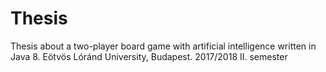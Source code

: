 # Thesis
Thesis about a two-player board game with artificial intelligence written in Java 8.
Eötvös Lóránd University, Budapest.
2017/2018 II. semester
